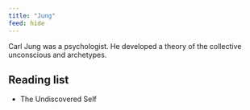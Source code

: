 ```yaml
---
title: "Jung"
feed: hide
---
```


Carl Jung was a psychologist. He developed a theory of the collective unconscious and archetypes. 

## Reading list

* The Undiscovered Self 